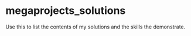 # megaprojects_solutions

Use this to list the contents of my solutions and the skills the demonstrate.

